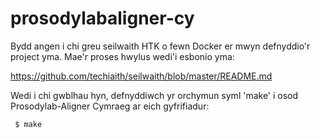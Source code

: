# prosodylabaligner-cy

Bydd angen i chi greu seilwaith HTK o fewn Docker er mwyn defnyddio'r project yma. Mae'r proses hwylus wedi'i esbonio yma:

https://github.com/techiaith/seilwaith/blob/master/README.md


Wedi i chi gwblhau hyn, defnyddiwch yr orchymun syml 'make' i osod Prosodylab-Aligner Cymraeg ar eich gyfrifiadur:

` $ make`



